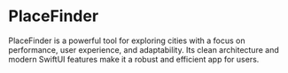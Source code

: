 # PlaceFinder
PlaceFinder is a powerful tool for exploring cities with a focus on performance, user experience, and adaptability. Its clean architecture and modern SwiftUI features make it a robust and efficient app for users.

